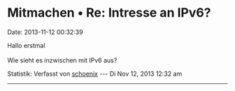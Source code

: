 Mitmachen • Re: Intresse an IPv6?
=================================

Date: 2013-11-12 00:32:39

Hallo erstmal\
\
Wie sieht es inzwischen mit IPv6 aus?

Statistik: Verfasst von
[schoenix](http://forum.yacy-websuche.de/memberlist.php?mode=viewprofile&u=9023)
--- Di Nov 12, 2013 12:32 am

------------------------------------------------------------------------
